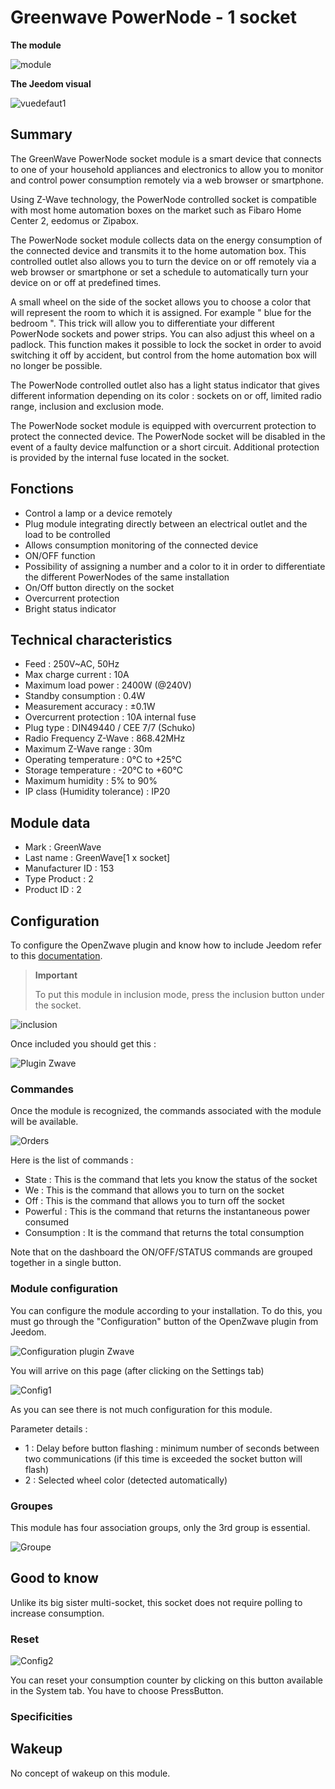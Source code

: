 # Greenwave PowerNode - 1 socket

**The module**

![module](images/greenwave.Powernode1/module.jpg)

**The Jeedom visual**

![vuedefaut1](images/greenwave.Powernode1/vuedefaut1.jpg)

## Summary

The GreenWave PowerNode socket module is a smart device that connects to one of your household appliances and electronics to allow you to monitor and control power consumption remotely via a web browser or smartphone.

Using Z-Wave technology, the PowerNode controlled socket is compatible with most home automation boxes on the market such as Fibaro Home Center 2, eedomus or Zipabox.

The PowerNode socket module collects data on the energy consumption of the connected device and transmits it to the home automation box. This controlled outlet also allows you to turn the device on or off remotely via a web browser or smartphone or set a schedule to automatically turn your device on or off at predefined times.

A small wheel on the side of the socket allows you to choose a color that will represent the room to which it is assigned. For example " blue for the bedroom ". This trick will allow you to differentiate your different PowerNode sockets and power strips. You can also adjust this wheel on a padlock. This function makes it possible to lock the socket in order to avoid switching it off by accident, but control from the home automation box will no longer be possible.

The PowerNode controlled outlet also has a light status indicator that gives different information depending on its color : sockets on or off, limited radio range, inclusion and exclusion mode.

The PowerNode socket module is equipped with overcurrent protection to protect the connected device. The PowerNode socket will be disabled in the event of a faulty device malfunction or a short circuit. Additional protection is provided by the internal fuse located in the socket.

## Fonctions

-   Control a lamp or a device remotely
-   Plug module integrating directly between an electrical outlet and the load to be controlled
-   Allows consumption monitoring of the connected device
-   ON/OFF function
-   Possibility of assigning a number and a color to it in order to differentiate the different PowerNodes of the same installation
-   On/Off button directly on the socket
-   Overcurrent protection
-   Bright status indicator

## Technical characteristics

-   Feed : 250V\~AC, 50Hz
-   Max charge current : 10A
-   Maximum load power : 2400W (@240V)
-   Standby consumption : 0.4W
-   Measurement accuracy : ±0.1W
-   Overcurrent protection : 10A internal fuse
-   Plug type : DIN49440 / CEE 7/7 (Schuko)
-   Radio Frequency Z-Wave : 868.42MHz
-   Maximum Z-Wave range : 30m
-   Operating temperature : 0°C to +25°C
-   Storage temperature : -20°C to +60°C
-   Maximum humidity : 5% to 90%
-   IP class (Humidity tolerance) : IP20

## Module data

-   Mark : GreenWave
-   Last name : GreenWave\[1 x socket\]
-   Manufacturer ID : 153
-   Type Product : 2
-   Product ID : 2

## Configuration

To configure the OpenZwave plugin and know how to include Jeedom refer to this [documentation](https://doc.jeedom.com/en_US/plugins/automation%20protocol/openzwave/).

> **Important**
>
> To put this module in inclusion mode, press the inclusion button under the socket.

![inclusion](images/greenwave.Powernode1/inclusion.jpg)

Once included you should get this :

![Plugin Zwave](images/greenwave.Powernode1/information.jpg)

### Commandes

Once the module is recognized, the commands associated with the module will be available.

![Orders](images/greenwave.Powernode1/commandes.jpg)

Here is the list of commands :

-   State : This is the command that lets you know the status of the socket
-   We : This is the command that allows you to turn on the socket
-   Off : This is the command that allows you to turn off the socket
-   Powerful : This is the command that returns the instantaneous power consumed
-   Consumption : It is the command that returns the total consumption

Note that on the dashboard the ON/OFF/STATUS commands are grouped together in a single button.

### Module configuration

You can configure the module according to your installation. To do this, you must go through the "Configuration" button of the OpenZwave plugin from Jeedom.

![Configuration plugin Zwave](images/plugin/bouton_configuration.jpg)

You will arrive on this page (after clicking on the Settings tab)

![Config1](images/greenwave.Powernode1/config1.jpg)

As you can see there is not much configuration for this module.

Parameter details :

-   1 : Delay before button flashing : minimum number of seconds between two communications (if this time is exceeded the socket button will flash)
-   2 : Selected wheel color (detected automatically)

### Groupes

This module has four association groups, only the 3rd group is essential.

![Groupe](images/greenwave.Powernode1/groupe.jpg)

## Good to know

Unlike its big sister multi-socket, this socket does not require polling to increase consumption.

### Reset

![Config2](images/greenwave.Powernode1/config2.jpg)

You can reset your consumption counter by clicking on this button available in the System tab. You have to choose PressButton.

### Specificities

## Wakeup

No concept of wakeup on this module.
